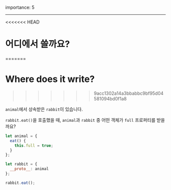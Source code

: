 importance: 5

---

<<<<<<< HEAD
# 어디에서 쓸까요?
=======
# Where does it write?
>>>>>>> 9acc1302a14a3bbabbc9bf95d04581094bd0f1a8

`animal`에서 상속받은 `rabbit`이 있습니다.

`rabbit.eat()`을 호출했을 때, `animal`과 `rabbit` 중 어떤 객체가 `full` 프로퍼티를 받을까요?

```js
let animal = {
  eat() {
    this.full = true;
  }
};

let rabbit = {
  __proto__: animal
};

rabbit.eat();
```
